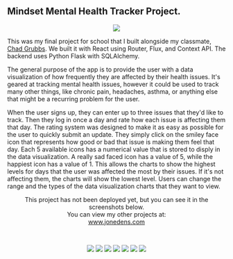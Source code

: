 ## Mindset Mental Health Tracker Project.

<p align="center">
<a href="https://www.jonedens.com" target="_blank"><img src="https://www.jonedens.com/images/mindset/mindset-logo.png" /></a>
</p>

This was my final project for school that I built alongside my classmate, <a href="https://github.com/Chadmichaelg" target="_blank">Chad Grubbs</a>. We built it with React using Router, Flux, and Context API. The backend uses Python Flask with SQLAlchemy.

The general purpose of the app is to provide the user with a data visualization of how frequently they are affected by their health issues. It's geared at tracking mental health issues, however it could be used to track many other things, like chronic pain, headaches, asthma, or anything else that might be a recurring problem for the user.

When the user signs up, they can enter up to three issues that they'd like to track. Then they log in once a day and rate how each issue is affecting them that day. The rating system was designed to make it as easy as possible for the user to quickly submit an update. They simply click on the smiley face icon that represents how good or bad that issue is making them feel that day. Each 5 available icons has a numerical value that is stored to disply in the data visualization. A really sad faced icon has a value of 5, while the happiest icon has a value of 1. This allows the charts to show the highest levels for days that the user was affected the most by their issues. If it's not affecting them, the charts will show the lowest level. Users can change the range and the types of the data visualization charts that they want to view.

<!-- <p align="center">
This project has been deployed with Vercel, so you can view it live at:<br />
	<a href="https://star-wars-4ga.vercel.app" target="_blank">https://star-wars-4ga.vercel.app</a>
</p> -->
<p align="center">
This project has not been deployed yet, but you can see it in the screenshots below.<br /> You can view my other projects at:<br />
	<a href="https://www.jonedens.com" target="_blank">www.jonedens.com</a>
</p>
<br />

<p align="center">
<a href="https://www.jonedens.com" target="_blank"><img src="https://www.jonedens.com/images/mindset/mindset_0.png" /></a>
<a href="https://www.jonedens.com" target="_blank"><img src="https://www.jonedens.com/images/mindset/mindset_1.png" /></a>
<a href="https://www.jonedens.com" target="_blank"><img src="https://www.jonedens.com/images/mindset/mindset_2.png" /></a>
<a href="https://www.jonedens.com" target="_blank"><img src="https://www.jonedens.com/images/mindset/mindset_3.png" /></a>
<a href="https://www.jonedens.com" target="_blank"><img src="https://www.jonedens.com/images/mindset/mindset_4.png" /></a>
<a href="https://www.jonedens.com" target="_blank"><img src="https://www.jonedens.com/images/mindset/mindset_5.png" /></a>
<a href="https://www.jonedens.com" target="_blank"><img src="https://www.jonedens.com/images/mindset/mindset_7.png" /></a>
</p>

<!-- # WebApp boilerplate with React JS and Flask API

[![Open in Gitpod](https://gitpod.io/button/open-in-gitpod.svg)](https://gitpod.io#https://github.com/4GeeksAcademy/react-flask-hello.git)

<p align="center">
<a href="https://www.loom.com/share/f37c6838b3f1496c95111e515e83dd9b"><img src="https://github.com/4GeeksAcademy/flask-rest-hello/blob/main/docs/assets/how-to.png?raw=true?raw=true" /></a>
</p>

### Styles

You can update the `styles/index.scss` or create new `.scss` files inside `styles/` and import them into your current scss or js files depending on your needs.

### Components

Add more files into your `./src/js/components` or styles folder as you need them and import them into your current files as needed.

💡Note: There is an example using the Context API inside `views/demo.js`;

### Views (Components)

Add more files into your `./src/js/views` and import them in `./src/js/layout.jsx`.

### Context

This boilerplate comes with a centralized general Context API. The file `./src/js/store/flux.js` has a base structure for the store, we encourage you to change it and adapt it to your needs.

React Context [docs](https://reactjs.org/docs/context.html)
BreathCode Lesson [view](https://content.breatheco.de/lesson/react-hooks-explained)

The `Provider` is already set. You can consume from any component using the useContext hook to get the `store` and `actions` from the Context. Check `/views/demo.js` to see a demo.

```jsx
import { Context } from "../store/appContext";
const MyComponentSuper = () => {
    //here you use useContext to get store and actions
    const { store, actions } = useContext(Context);
    return <div>{/* you can use your actions or store inside the html */}</div>;
};
```

### Back-End Manual Installation:

It is recomended to install the backend first, make sure you have Python 3.8, Pipenv and a database engine (Posgress recomended)

1. Install the python packages: `$ pipenv install`
2. Create a .env file based on the .env.example: `$ cp .env.example .env`
3. Install your database engine and create your database, depending on your database you have to create a DATABASE_URL variable with one of the possible values, make sure yo replace the valudes with your database information:

| Engine    | DATABASE_URL                                        |
| --------- | --------------------------------------------------- |
| SQLite    | sqlite:////test.db                                  |
| MySQL     | mysql://username:password@localhost:port/example    |
| Postgress | postgres://username:password@localhost:5432/example |

4. Migrate the migrations: `$ pipenv run migrate` (skip if you have not made changes to the models on the `./src/api/models.py`)
5. Run the migrations: `$ pipenv run upgrade`
6. Run the application: `$ pipenv run start`

### Backend Populate Table Users

To insert test users in the database execute the following command:

```sh
$ flask insert-test-users 5
```

And you will see the following message:

```
  Creating test users
  test_user1@test.com created.
  test_user2@test.com created.
  test_user3@test.com created.
  test_user4@test.com created.
  test_user5@test.com created.
  Users created successfully!
```

To update with all yours tables you can edit the file app.py and go to the line 80 to insert the code to populate others tables

### Front-End Manual Installation:

-   Make sure you are using node version 14+ and that you have already successfully installed and runned the backend.

1. Install the packages: `$ npm install`
2. Start coding! start the webpack dev server `$ npm run start`

## Publish your website!

This boilerplate it's 100% integrated with Herkou, just by pushing your changes to the heroku repository it will deploy: `$ git push heroku main`

    	// "prettier-webpack-plugin": "^1.2.0",

"dotenv-webpack": "^1.7.0",
"friendly-errors-webpack-plugin": "^1.7.0", -->

